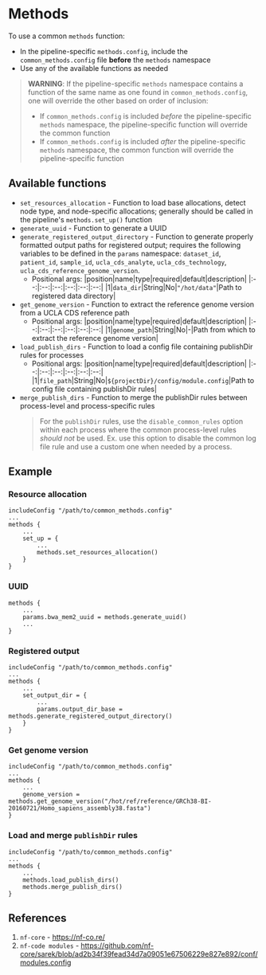 # Methods

To use a common `methods` function:
- In the pipeline-specific `methods.config`, include the `common_methods.config` file **before** the `methods` namespace
- Use any of the available functions as needed

> **WARNING**: If the pipeline-specific `methods` namespace contains a function of the same name as one found in `common_methods.config`, one will override the other based on order of inclusion:
> - If `common_methods.config` is included *before* the pipeline-specific `methods` namespace, the pipeline-specific function will override the common function
> - If `common_methods.config` is included *after* the pipeline-specific `methods` namespace, the common function will override the pipeline-specific function

## Available functions
- `set_resources_allocation` - Function to load base allocations, detect node type, and node-specific allocations; generally should be called in the pipeline's `methods.set_up()` function
- `generate_uuid` - Function to generate a UUID
- `generate_registered_output_directory` - Function to generate properly formatted output paths for registered output; requires the following variables to be defined in the `params` namespace: `dataset_id`, `patient_id`, `sample_id`, `ucla_cds_analyte`, `ucla_cds_technology`, `ucla_cds_reference_genome_version`.
    - Positional args:
        |position|name|type|required|default|description|
        |:--:|:--:|:--:|:--:|:--:|:--:|
        |1|`data_dir`|String|No|`"/hot/data"`|Path to registered data directory|
- `get_genome_version` - Function to extract the reference genome version from a UCLA CDS reference path
    - Positional args:
        |position|name|type|required|default|description|
        |:--:|:--:|:--:|:--:|:--:|:--:|
        |1|`genome_path`|String|No|-|Path from which to extract the reference genome version|
- `load_publish_dirs` - Function to load a config file containing publishDir rules for processes
    - Positional args:
        |position|name|type|required|default|description|
        |:--:|:--:|:--:|:--:|:--:|:--:|
        |1|`file_path`|String|No|`${projectDir}/config/module.config`|Path to config file containing publishDir rules|
- `merge_publish_dirs` - Function to merge the publishDir rules between process-level and process-specific rules
    > For the `publishDir` rules, use the `disable_common_rules` option within each process where the common process-level rules *should not* be used. Ex. use this option to disable the common log file rule and use a custom one when needed by a process.

## Example

### Resource allocation
```Nextflow
includeConfig "/path/to/common_methods.config"
...
methods {
    ...
    set_up = {
        ...
        methods.set_resources_allocation()
    }
}
```

### UUID
```Nextflow
methods {
    ...
    params.bwa_mem2_uuid = methods.generate_uuid()
    ...
}
```

### Registered output
```Nextflow
includeConfig "/path/to/common_methods.config"
...
methods {
    ...
    set_output_dir = {
        ...
        params.output_dir_base = methods.generate_registered_output_directory()
    }
}
```

### Get genome version
```Nextflow
includeConfig "/path/to/common_methods.config"
...
methods {
    ...
    genome_version = methods.get_genome_version("/hot/ref/reference/GRCh38-BI-20160721/Homo_sapiens_assembly38.fasta")
}
```

### Load and merge `publishDir` rules
```Nextflow
includeConfig "/path/to/common_methods.config"
...
methods {
    ...
    methods.load_publish_dirs()
    methods.merge_publish_dirs()
}
```
## References
1. `nf-core` - https://nf-co.re/
2. `nf-code modules` - https://github.com/nf-core/sarek/blob/ad2b34f39fead34d7a09051e67506229e827e892/conf/modules.config
